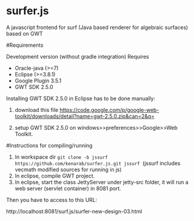 surfer.js
=======

A javascript frontend for surf (Java based renderer for algebraic surfaces) based on GWT

#Requirements

Development version (without gradle integration)
Requires
* Oracle-java (>=7)
* Eclipse (>=3.8.1)
* Google Plugin 3.5.1 
* GWT SDK 2.5.0 

Installing GWT SDK 2.5.0 in Eclipse has to be done manually:

1. download this file https://code.google.com/p/google-web-toolkit/downloads/detail?name=gwt-2.5.0.zip&can=2&q=

2. setup GWT SDK 2.5.0 on windows>>preferences>>Google>>Web Toolkit.


#Instructions for compiling/running



1. In workspace dir ```git clone -b jssurf https://github.com/kenarab/surfer.js.git jssurf ```(jssurf includes vecmath modified sources for running in js)
2. In eclipse, compile GWT project.
3. In eclipse, start the class JettyServer under jetty-src folder, it will run a web server (servlet container) in 8081 port.

Then you have to access to this URL: 

http://localhost:8081/surf.js/surfer-new-design-03.html



